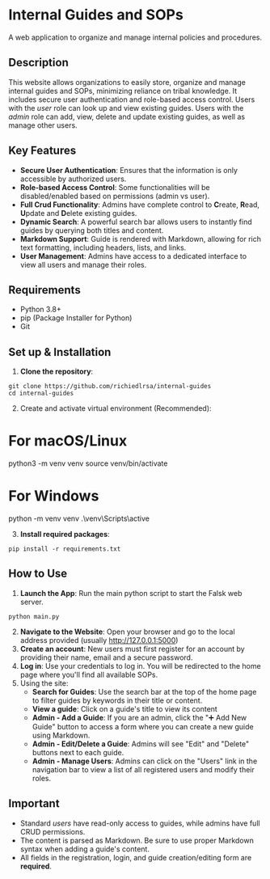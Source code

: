 # Internal Guides and SOPs
A web application to organize and manage internal policies and procedures.

## Description

This website allows organizations to easily store, organize and manage internal guides and SOPs, minimizing reliance on tribal knowledge. It includes secure user authentication and role-based access control. Users with the _user_ role can look up and view existing guides. Users with the _admin_ role can add, view, delete and update existing guides, as well as manage other users.

## Key Features
* **Secure User Authentication**: Ensures that the information is only accessible by authorized users.
* **Role-based Access Control**: Some functionalities will be disabled/enabled based on permissions (admin vs user).
* **Full Crud Functionality**:  Admins have complete control to **C**reate, **R**ead, **U**pdate and **D**elete existing guides.
* **Dynamic Search**: A powerful search bar allows users to instantly find guides by querying both titles and content.
* **Markdown Support**: Guide is rendered with Markdown, allowing for rich text formatting, including headers, lists, and links.
* **User Management**: Admins have access to a dedicated interface to view all users and manage their roles.

## Requirements
* Python 3.8+
* pip (Package Installer for Python)
* Git

## Set up & Installation
1. **Clone the repository**: 
```
git clone https://github.com/richiedlrsa/internal-guides
cd internal-guides
```
2. Create and activate virtual environment (Recommended):

# For macOS/Linux
python3 -m venv venv
source venv/bin/activate

# For Windows
python -m venv venv
.\venv\Scripts\active

3. **Install required packages**:
``` 
pip install -r requirements.txt
```

## How to Use
1. **Launch the App**: Run the main python script to start the Falsk web server.
```
python main.py
```
2. **Navigate to the Website**: Open your browser and go to the local address provided (usually http://127.0.0.1:5000)
3. **Create an account**: New users must first register for an account by providing their name, email and a secure password. 
4. **Log in**: Use your credentials to log in. You will be redirected to the home page where you'll find all available SOPs.
5. Using the site:
    * **Search for Guides**: Use the search bar at the top of the home page to filter guides by keywords in their title or content.
    * **View a guide**: Click on a guide's title to view its content
    * **Admin - Add a Guide**: If you are an admin, click the  "➕ Add New Guide" button to access a form where you can create a new guide using Markdown.
    * **Admin - Edit/Delete a Guide**: Admins will see "Edit" and "Delete" buttons next to each guide.
    * **Admin - Manage Users**: Admins can click on the "Users" link in the navigation bar to view a list of all registered users and modify their roles.

## Important
* Standard _users_ have read-only access to guides, while admins have full CRUD permissions.
* The content is parsed as Markdown. Be sure to use proper Markdown syntax when adding a guide's content.
* All fields in the registration, login, and guide creation/editing form are **required**.
